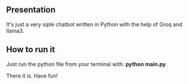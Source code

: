## Presentation
It's just a very siple chatbot written in Python with the help of Groq and llama3.

## How to run it
Just run the python file from your terminal with:
**python main.py**

There it is. Have fun!
